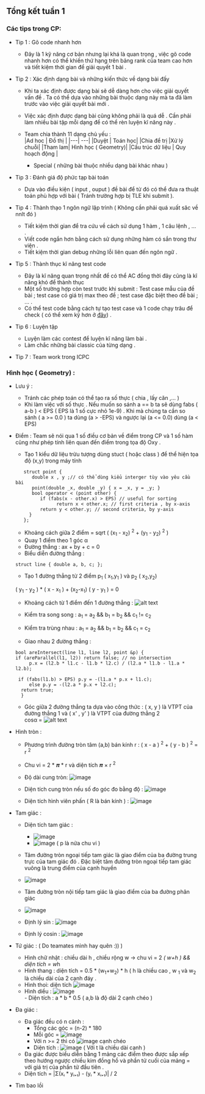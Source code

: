 ## Tổng kết tuần 1 ##
### Các tips trong CP:
* Tip 1 : Gõ code nhanh hơn </br>
    * Đây là 1 kỹ năng cơ bản nhưng lại khá là quan trọng , việc gõ code nhanh hơn có thể khiến thứ hạng trên bảng rank của team cao hơn và tiết kiệm thời gian để giải quyết 1 bài .
* Tip 2 : Xác định dạng bài và những kiến thức về dạng bài đấy </br>
    * Khi ta xác định được dạng bài sẽ dễ dàng hơn cho việc giải quyết vấn đề . Ta có thể dựa vào những bài thuộc dạng này mà ta đã làm trước vào việc giải quyết bài mới . 
    * Việc xác định được dạng bài cũng không phải là quá dễ . Cần phải làm nhiều bài tập mỗi dạng để có thể rèn luyện kĩ năng này .
    *  Team chia thành 11 dạng chủ yếu : </br>
          |Ad hoc | Đồ thị |
          |---| ---|
          |Duyệt   | Toán học| 
          |Chia để trị  |Xử lý chuỗi| 
          |Tham lam|  Hình học ( Geometry)|
          |Cấu trúc dữ liệu  | Quy hoạch động |
          
          * Special ( những bài thuộc nhiều dạng bài khác nhau ) 
          
* Tip 3 : Đánh giá độ phức tạp bài toán </br>
    * Dựa vào điều kiện ( input , ouput ) đề bài để từ đó có thể đưa ra thuật toán phù hợp với bài ( Tránh trường hợp bị TLE khi submit ).
* Tip 4 : Thành thạo 1 ngôn ngữ lập trình  ( Không cần phải quá xuất săc về nnlt đó ) </br>
   * Tiết kiệm thời gian để tra cứu về cách sử dụng 1 hàm , 1 câu lệnh , ... . 
   * Viết code ngắn hơn bằng cách sử dụng những hàm có sắn trong thư viện . 
   * Tiết kiệm thời gian debug những lỗi liên quan đến ngôn ngữ .
* Tip 5 : Thành thục kĩ năng test code </br>
   * Đây là kĩ năng quan trọng nhất để có thể AC đồng thời đây cũng là kĩ năng khó để thành thục 
   * Một số trường hợp còn test trước khi submit : Test case mẫu của đề bài ; test case có giá trị max theo đề ;  test case đặc biệt theo đề bài ; ... .
   * Có thể test code bằng cách tự tạo test case và 1 code chạy trâu để check ( có thể xem kỹ hơn ở [đây](https://vnoi.info/wiki/algo/skill/viet-trinh-cham.md] )) .
* Tip 6 : Luyện tập 
   * Luyện làm các contest để luyện kĩ năng làm bài .
   * Làm chắc những bài classic của từng dạng .
* Tip 7 : Team work trong ICPC
### Hình học ( Geometry) :
* Lưu ý : 
   - Tránh các phép toán có thể tạo ra số thực ( chia , lấy căn ,... ) 
   - Khi làm việc với số thực . Nếu muốn so sánh a == b ta sẽ dùng fabs ( a-b ) < EPS ( EPS là 1 số cực nhỏ 1e-9) . Khi mà chúng ta cần so sánh ( a >= 0.0 ) ta dùng (a > -EPS) và ngược lại (a <= 0.0) dùng (a < EPS)

* Điểm : Team sẽ nói qua 1 số điều cơ bản về điểm trong CP và 1 số hàm cũng như phép tính liên quan đến điểm trong tọa độ Oxy .
   - Tạo 1 kiểu dữ liệu trừu tượng dùng stuct ( hoặc class ) để thể hiện tọa độ (x,y) trong máy tính 
   ```
      struct point {
         double x , y ;// có thể dùng kiểu interger tùy vào yêu cầu bài 
         point(double _x, double _y) { x = _x, y = _y; }
         bool operator < (point other) {
            if (fabs(x - other.x) > EPS) // useful for sorting
                  return x < other.x; // first criteria , by x-axis
            return y < other.y; // second criteria, by y-axis
        }
      };
   ```   
  - Khoảng cách giữa 2 điểm = sqrt (   (x<sub>1</sub> -  x<sub>2</sub>) <sup>2</sup> +  (y<sub>1</sub> -  y<sub>2</sub>) <sup>2</sup> )
  - Quay 1 điểm theo 1 góc  α
 
  
  * Đường thẳng : ax + by + c = 0 
  - Biểu diễn đường thẳng :
  ```
  struct line { double a, b, c; };
  ```
  - Tạo 1 đường thẳng từ 2 điểm p<sub>1</sub> ( x<sub>1</sub>,y<sub>1</sub> ) và p<sub>2</sub> ( x<sub>2</sub>,y<sub>2</sub>) 
      
   ( y<sub>1</sub> - y<sub>2</sub> ) * ( x - x<sub>1</sub> ) + (x<sub>2</sub>-x<sub>1</sub>) ( y - y<sub>1</sub> ) = 0

  - Khoảng cách từ 1 điểm đến 1 đường thẳng :
  ![alt text](https://vietjack.com/toan-lop-10/images/cac-cong-thuc-ve-phuong-trinh-duong-thang-a03.PNG)
   
   - Kiểm tra song song : a<sub>1</sub> = a<sub>2</sub> && b<sub>1</sub> = b<sub>2</sub> && c<sub>1</sub> != c<sub>2</sub>
  
   - Kiểm tra trùng nhau : a<sub>1</sub> = a<sub>2</sub> && b<sub>1</sub> = b<sub>2</sub> && c<sub>1</sub> = c<sub>2</sub>
    
    - Giao nhau 2 đường thẳng :
    ```
    bool areIntersect(line l1, line l2, point &p) {
    if (areParallel(l1, l2)) return false; // no intersection
         p.x = (l2.b * l1.c - l1.b * l2.c) / (l2.a * l1.b - l1.a * l2.b);

     if (fabs(l1.b) > EPS) p.y = -(l1.a * p.x + l1.c);
         else p.y = -(l2.a * p.x + l2.c);
      return true; 
      }
   ```
   - Góc giữa 2 đường thẳng  ta dựa vào công thức : ( x, y ) là VTPT của đường thẳng 1 và ( x' , y' ) là VTPT của đường thẳng 2  
    cosα = ![alt text](https://vietjack.com/toan-lop-10/images/cach-xac-dinh-goc-giua-hai-duong-thang-1.PNG)

* Hình tròn :
   - Phương trình đường tròn tâm (a,b) bán kính r : ( x - a )  <sup>2</sup> + ( y - b )  <sup>2</sup> = r  <sup>2</sup>
   - Chu vi = 2 * 𝝅 * r và diện tích 𝝅 × r  <sup>2</sup>
   - Độ dài cung tròn: ![image](https://user-images.githubusercontent.com/61226996/117777337-b3ed1700-b266-11eb-8854-70bc8b58e3f2.png)

   - Diện tích cung tròn nếu số đo góc đo bằng độ : ![image](https://user-images.githubusercontent.com/61226996/117777443-cc5d3180-b266-11eb-9b01-38f604456d1a.png)
   - Diện tích hình viên phấn ( R là bán kính ) : ![image](https://user-images.githubusercontent.com/61226996/117777739-19d99e80-b267-11eb-9f6c-fb670c11f764.png)
* Tam giác :
  - Diện tích tam giác :
      - ![image](https://user-images.githubusercontent.com/61226996/117778335-b734d280-b267-11eb-9288-deda2ce14493.png)
      - ![image](https://user-images.githubusercontent.com/61226996/117778383-c1ef6780-b267-11eb-8ecd-96807fdf4e93.png)
      ( p là nửa chu vi )
  - Tâm đường tròn ngoại tiếp tam giác là giao điểm của ba đường trung trực của tam giác đó . Đặc biệt tâm đường tròn ngoại tiếp tam giác vuông là trung điểm của cạnh huyền
  - ![image](https://user-images.githubusercontent.com/61226996/118131461-c020d200-b428-11eb-9bf1-c6b3e2fa6670.png)

  - Tâm đường tròn nội tiếp tam giác là giao điểm của ba đường phân giác
  - ![image](https://user-images.githubusercontent.com/61226996/118131495-c7e07680-b428-11eb-8595-9fa2df93820f.png)

  - Định lý sin : ![image](https://user-images.githubusercontent.com/61226996/117779054-7ee1c400-b268-11eb-8bbc-24688a66b4b5.png)
  - Định lý cosin : ![image](https://user-images.githubusercontent.com/61226996/117779153-98830b80-b268-11eb-8228-c5d737690e52.png)
* Tứ giác : ( Do teamates mình hay quên :)) )
  - Hình chữ nhật : chiều dài h , chiều rộng w -> chu vi = 2 *( w+h ) && diện tích = w*h 
  - Hình thang : diện tích = 0.5 * (w<sub>1</sub>+w<sub>2</sub>) * h ( h là chiều cao , w <sub>1</sub> và w<sub>2</sub> là chiều dài của 2 cạnh đáy .
  - Hình thoi: diện tích ![image](https://user-images.githubusercontent.com/61226996/117823077-486f6d80-b297-11eb-9852-0a622f5f2409.png)
  - Hình diều :
         ![image](https://user-images.githubusercontent.com/61226996/117828461-05fc5f80-b29c-11eb-8f37-4294bb889691.png) </br>
         - Diện tích : a * b * 0.5 ( a,b là độ dài 2 cạnh chéo ) 
* Đa giác :
   -  Đa giác đều có n cảnh :
         - Tổng các góc = (n-2) * 180 
         - Mỗi góc = ![image](https://user-images.githubusercontent.com/61226996/117826036-08f65080-b29a-11eb-9d05-d384d39bfb9b.png)
         - Với n >= 2 thì có ![image](https://user-images.githubusercontent.com/61226996/117826180-29bea600-b29a-11eb-9717-b6b42d31a3b9.png) cạnh chéo
         - Diện tích : ![image](https://user-images.githubusercontent.com/61226996/117826403-5672bd80-b29a-11eb-85c3-1b3178265f6e.png)
                     ( Với t là chiều dài cạnh )
   -  Đa giác được biểu diễn bằng 1 mảng các điểm theo được sắp xếp theo hướng ngược chiều kim đồng hồ và phần tử cuối của mảng = với giá trị của phần tử đầu tiên .
   -  Diện tích  = |Σ(xᵢ * yᵢ₊₁) - (yᵢ * xᵢ₊₁)| / 2
   
* Tìm bao lồi 
      

  

